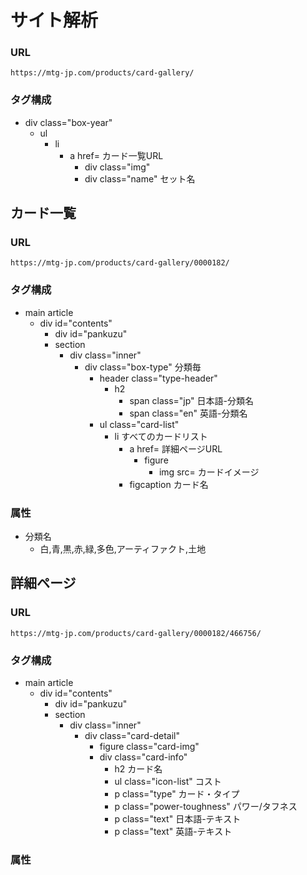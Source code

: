 # サイト解析
### URL

```
https://mtg-jp.com/products/card-gallery/
```

### タグ構成
- div class="box-year"
  - ul
    - li
      - a href= カード一覧URL
        - div class="img"
        - div class="name" セット名


## カード一覧
### URL

```
https://mtg-jp.com/products/card-gallery/0000182/
```

### タグ構成
- main article
  - div id="contents"
    - div id="pankuzu"
    - section
      - div class="inner"
        - div class="box-type" 分類毎
          - header class="type-header"
            - h2
              - span class="jp" 日本語-分類名
              - span class="en" 英語-分類名
          - ul class="card-list"
            - li すべてのカードリスト
              - a href= 詳細ページURL
                - figure
                  - img src= カードイメージ
              - figcaption カード名

### 属性
- 分類名
  - 白,青,黒,赤,緑,多色,アーティファクト,土地


## 詳細ページ
### URL

```
https://mtg-jp.com/products/card-gallery/0000182/466756/
```

### タグ構成
- main article
  - div id="contents"
    - div id="pankuzu"
    - section
      - div class="inner"
        - div class="card-detail"
          - figure class="card-img"
          - div class="card-info"
            - h2 カード名
            - ul class="icon-list" コスト
            - p class="type" カード・タイプ
            - p class="power-toughness" パワー/タフネス
            - p class="text" 日本語-テキスト
            - p class="text" 英語-テキスト

### 属性
